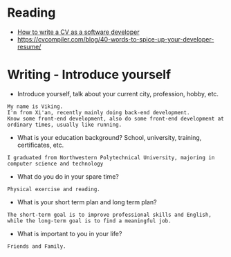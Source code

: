 # Reading

 - [How to write a CV as a software developer](https://learnitmyway.medium.com/how-to-write-a-cv-as-a-software-developer-8841a79f8458)
 - https://cvcompiler.com/blog/40-words-to-spice-up-your-developer-resume/



# Writing - Introduce yourself

- Introduce yourself, talk about your current city, profession, hobby, etc.
```text 
My name is Viking. 
I'm from Xi'an, recently mainly doing back-end development.
Know some front-end development, also do some front-end development at ordinary times, usually like running.
```
- What is your education background? School, university, training, certificates, etc.
```text
I graduated from Northwestern Polytechnical University, majoring in computer science and technology
```
- What do you do in your spare time?
```text
Physical exercise and reading.
```
- What is your short term plan and long term plan?
```text
The short-term goal is to improve professional skills and English, while the long-term goal is to find a meaningful job.
```
- What is important to you in your life?
```text
Friends and Family.
```
